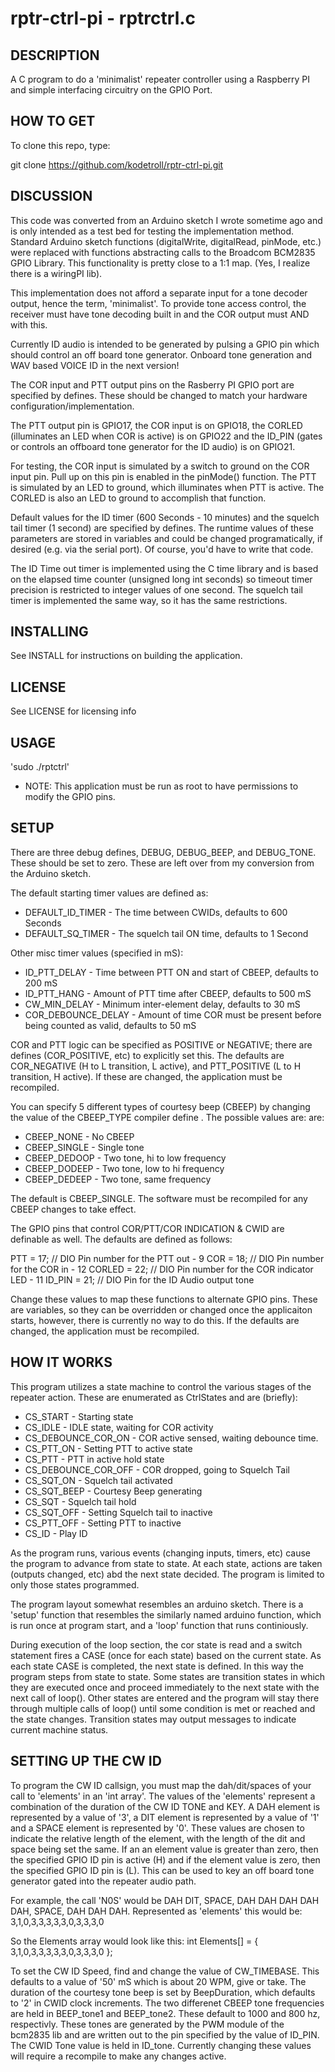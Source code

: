 rptr-ctrl-pi - rptrctrl.c
=========================

DESCRIPTION
-----------
A C program to do a 'minimalist' repeater controller using a 
Raspberry PI and simple interfacing circuitry on the GPIO Port.

HOW TO GET
----------

To clone this repo, type:

git clone https://github.com/kodetroll/rptr-ctrl-pi.git

DISCUSSION
----------
This code was converted from an Arduino sketch I wrote sometime
ago and is only intended as a test bed for testing the implementation
method. Standard Arduino sketch functions (digitalWrite, digitalRead, 
pinMode, etc.) were replaced with functions abstracting calls to the
Broadcom BCM2835 GPIO Library. This functionality is pretty close to 
a 1:1 map. (Yes, I realize there is a wiringPI lib).

This implementation does not afford a separate input for a
tone decoder output, hence the term, 'minimalist'. To provide
tone access control, the receiver must have tone decoding
built in and the COR output must AND with this.

Currently ID audio is intended to be generated by pulsing a
GPIO pin which should control an off board tone generator.
Onboard tone generation and WAV based VOICE ID in the next version!

The COR input and PTT output pins on the Rasberry PI GPIO port
are specified by defines. These should be changed to match your
hardware configuration/implementation.

The PTT output pin is GPIO17, the COR input is on GPIO18, the
CORLED (illuminates an LED when COR is active) is on GPIO22 and
the ID_PIN (gates or controls an offboard tone generator for
the ID audio) is on GPIO21.

For testing, the COR input is simulated by a switch to ground 
on the COR input pin. Pull up on this pin is enabled in the
pinMode() function. The PTT is simulated by an LED to ground,
which illuminates when PTT is active. The CORLED is also an LED
to ground to accomplish that function.

Default values for the ID timer (600 Seconds - 10 minutes) and
the squelch tail timer (1 second) are specified by defines.
The runtime values of these parameters are stored in variables
and could be changed programatically, if desired (e.g. via the
serial port). Of course, you'd have to write that code.

The ID Time out timer is implemented using the C time library and
is based on the elapsed time counter (unsigned long int seconds)
so timeout timer precision is restricted to integer values of
one second. The squelch tail timer is implemented the same way,
so it has the same restrictions.

INSTALLING
----------
See INSTALL for instructions on building the application.

LICENSE
-------
See LICENSE for licensing info

USAGE 
-----

'sudo ./rptctrl'

 * NOTE: This application must be run as root to have permissions to
   modify the GPIO pins.

SETUP
-----

There are three debug defines, DEBUG, DEBUG_BEEP, and DEBUG_TONE.
These should be set to zero. These are left over from my conversion 
from the Arduino sketch.

The default starting timer values are defined as:
 * DEFAULT_ID_TIMER - The time between CWIDs, defaults to 600 Seconds 
 * DEFAULT_SQ_TIMER - The squelch tail ON time, defaults to 1 Second 

Other misc timer values (specified in mS):
 * ID_PTT_DELAY - Time between PTT ON and start of CBEEP, defaults to 200 mS
 * ID_PTT_HANG - Amount of PTT time after CBEEP, defaults to 500 mS 
 * CW_MIN_DELAY - Minimum inter-element delay, defaults to 30 mS
 * COR_DEBOUNCE_DELAY - Amount of time COR must be present before 
   being counted as valid, defaults to 50 mS

COR and PTT logic can be specified as POSITIVE or NEGATIVE; there
are defines (COR_POSITIVE, etc) to explicitly set this. The 
defaults are COR_NEGATIVE (H to L transition, L active), and 
PTT_POSITIVE (L to H transition, H active). If these are changed,
the application must be recompiled.

You can specify 5 different types of courtesy beep (CBEEP) by changing
the value of the CBEEP_TYPE compiler define . The possible values are:
are:
 * CBEEP_NONE - No CBEEP
 * CBEEP_SINGLE - Single tone
 * CBEEP_DEDOOP - Two tone, hi to low frequency
 * CBEEP_DODEEP - Two tone, low to hi frequency
 * CBEEP_DEDEEP - Two tone, same frequency

The default is CBEEP_SINGLE. The software must be recompiled for any
CBEEP changes to take effect.

The GPIO pins that control COR/PTT/COR INDICATION & CWID are definable
as well. The defaults are defined as follows:

PTT = 17; // DIO Pin number for the PTT out - 9
COR = 18; // DIO Pin number for the COR in - 12
CORLED = 22; // DIO Pin number for the COR indicator LED - 11
ID_PIN = 21; // DIO Pin for the ID Audio output tone

Change these values to map these functions to alternate GPIO pins.
These are variables, so they can be overridden or changed once the 
applicaiton starts, however, there is currently no way to do this.
If the defaults are changed, the application must be recompiled.

HOW IT WORKS
------------
This program utilizes a state machine to control the various stages
of the repeater action. These are enumerated as CtrlStates and are
(briefly):

  * CS_START - Starting state
  * CS_IDLE - IDLE state, waiting for COR activity
  * CS_DEBOUNCE_COR_ON - COR active sensed, waiting debounce time.
  * CS_PTT_ON - Setting PTT to active state
  * CS_PTT - PTT in active hold state 
  * CS_DEBOUNCE_COR_OFF - COR dropped, going to Squelch Tail
  * CS_SQT_ON - Squelch tail activated
  * CS_SQT_BEEP - Courtesy Beep generating
  * CS_SQT - Squelch tail hold
  * CS_SQT_OFF - Setting Squelch tail to inactive
  * CS_PTT_OFF - Setting PTT to inactive
  * CS_ID - Play ID

As the program runs, various events (changing inputs, timers, etc) cause
the program to advance from state to state. At each state, actions are 
taken (outputs changed, etc) abd the next state decided. The program is 
limited to only those states programmed.

The program layout somewhat resembles an arduino sketch. There is a 
'setup' function that resembles the similarly named arduino function,
which is run once at program start, and a 'loop' function that runs 
continiously.

During execution of the loop section, the cor state is read and a switch
statement fires a CASE (once for each state) based on the current state. 
As each state CASE is completed, the next state is defined. In this way
the program steps from state to state. Some states are transition states
in which they are executed once and proceed immediately to the next state
with the next call of loop(). Other states are entered and the program 
will stay there through multiple calls of loop() until some condition is 
met or reached and the state changes. Transition states may output
messages to indicate current machine status.

SETTING UP THE CW ID
----------------
To program the CW ID callsign, you must map the dah/dit/spaces of your 
call to 'elements' in an 'int array'. The values of the 'elements' 
represent a combination of the duration of the CW ID TONE and KEY. 
A DAH element is represented by a value of '3', a DIT element is 
represented by a value of '1' and a SPACE element is represented by 
'0'. These values are chosen to indicate the relative length of the 
element, with the length of the dit and space being set the same. If 
an an element value is greater than zero, then the specified GPIO 
ID pin is active (H) and if the element value is zero, then the 
specified GPIO ID pin is (L). This can be used to key an off board 
tone generator gated into the repeater audio path. 

For example, the call 'N0S' would be DAH DIT, SPACE, DAH DAH DAH DAH DAH, 
SPACE, DAH DAH DAH. Represented as 'elements' this would be:
3,1,0,3,3,3,3,3,0,3,3,3,0

So the Elements array would look like this:
int Elements[] = {
  3,1,0,3,3,3,3,3,0,3,3,3,0
};

To set the CW ID Speed, find and change the value of CW_TIMEBASE. This 
defaults to a value of '50' mS which is about 20 WPM, give or take.
The duration of the courtesy tone beep is set by BeepDuration, which 
defaults to '2' in CWID clock increments. The two differenet CBEEP
tone frequencies are held in BEEP_tone1 and BEEP_tone2. These default
to 1000 and 800 hz, respectivly. These tones are generated by the PWM
module of the bcm2835 lib and are written out to the pin specified by
the value of ID_PIN. The CWID Tone value is held in ID_tone. 
Currently changing these values will require a recompile to make any
changes active. 

